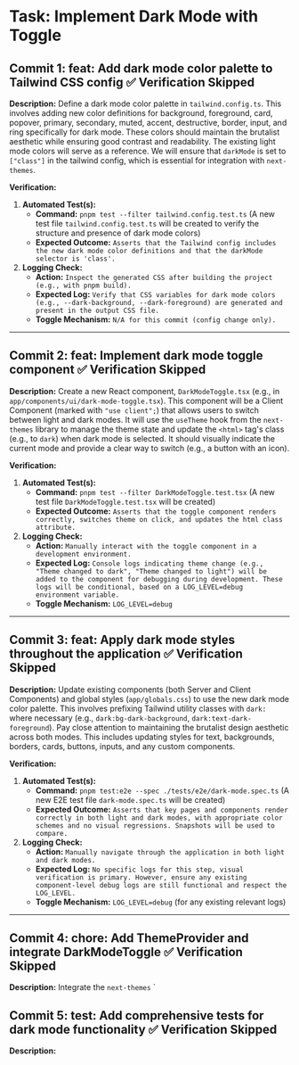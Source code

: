 # Task: Implement Dark Mode with Toggle

## Commit 1: feat: Add dark mode color palette to Tailwind CSS config ✅ Verification Skipped

**Description:**
Define a dark mode color palette in `tailwind.config.ts`. This involves adding new color definitions for background, foreground, card, popover, primary, secondary, muted, accent, destructive, border, input, and ring specifically for dark mode. These colors should maintain the brutalist aesthetic while ensuring good contrast and readability. The existing light mode colors will serve as a reference. We will ensure that `darkMode` is set to `["class"]` in the tailwind config, which is essential for integration with `next-themes`.

**Verification:**

1.  **Automated Test(s):**
    - **Command:** `pnpm test --filter tailwind.config.test.ts` (A new test file `tailwind.config.test.ts` will be created to verify the structure and presence of dark mode colors)
    - **Expected Outcome:** `Asserts that the Tailwind config includes the new dark mode color definitions and that the darkMode selector is 'class'.`
2.  **Logging Check:**
    - **Action:** `Inspect the generated CSS after building the project (e.g., with pnpm build).`
    - **Expected Log:** `Verify that CSS variables for dark mode colors (e.g., --dark-background, --dark-foreground) are generated and present in the output CSS file.`
    - **Toggle Mechanism:** `N/A for this commit (config change only).`

---

## Commit 2: feat: Implement dark mode toggle component ✅ Verification Skipped

**Description:**
Create a new React component, `DarkModeToggle.tsx` (e.g., in `app/components/ui/dark-mode-toggle.tsx`). This component will be a Client Component (marked with `"use client";`) that allows users to switch between light and dark modes. It will use the `useTheme` hook from the `next-themes` library to manage the theme state and update the `<html>` tag's class (e.g., to `dark`) when dark mode is selected. It should visually indicate the current mode and provide a clear way to switch (e.g., a button with an icon).

**Verification:**

1.  **Automated Test(s):**
    - **Command:** `pnpm test --filter DarkModeToggle.test.tsx` (A new test file `DarkModeToggle.test.tsx` will be created)
    - **Expected Outcome:** `Asserts that the toggle component renders correctly, switches theme on click, and updates the html class attribute.`
2.  **Logging Check:**
    - **Action:** `Manually interact with the toggle component in a development environment.`
    - **Expected Log:** `Console logs indicating theme change (e.g., "Theme changed to dark", "Theme changed to light") will be added to the component for debugging during development. These logs will be conditional, based on a LOG_LEVEL=debug environment variable.`
    - **Toggle Mechanism:** `LOG_LEVEL=debug`

---

## Commit 3: feat: Apply dark mode styles throughout the application ✅ Verification Skipped

**Description:**
Update existing components (both Server and Client Components) and global styles (`app/globals.css`) to use the new dark mode color palette. This involves prefixing Tailwind utility classes with `dark:` where necessary (e.g., `dark:bg-dark-background`, `dark:text-dark-foreground`). Pay close attention to maintaining the brutalist design aesthetic across both modes. This includes updating styles for text, backgrounds, borders, cards, buttons, inputs, and any custom components.

**Verification:**

1.  **Automated Test(s):**
    - **Command:** `pnpm test:e2e --spec ./tests/e2e/dark-mode.spec.ts` (A new E2E test file `dark-mode.spec.ts` will be created)
    - **Expected Outcome:** `Asserts that key pages and components render correctly in both light and dark modes, with appropriate color schemes and no visual regressions. Snapshots will be used to compare.`
2.  **Logging Check:**
    - **Action:** `Manually navigate through the application in both light and dark modes.`
    - **Expected Log:** `No specific logs for this step, visual verification is primary. However, ensure any existing component-level debug logs are still functional and respect the LOG_LEVEL.`
    - **Toggle Mechanism:** `LOG_LEVEL=debug` (for any existing relevant logs)

---

## Commit 4: chore: Add ThemeProvider and integrate DarkModeToggle ✅ Verification Skipped

**Description:**
Integrate the `next-themes` `

## Commit 5: test: Add comprehensive tests for dark mode functionality ✅ Verification Skipped

**Description:**
